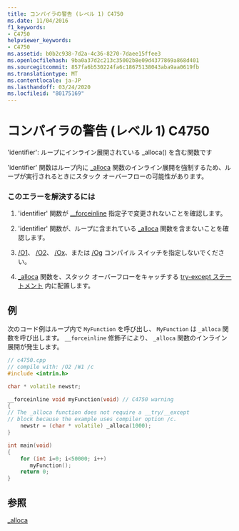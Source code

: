 ```yaml
---
title: コンパイラの警告 (レベル 1) C4750
ms.date: 11/04/2016
f1_keywords:
- C4750
helpviewer_keywords:
- C4750
ms.assetid: b0b2c938-7d2a-4c36-8270-7daee15ffee3
ms.openlocfilehash: 9ba0a37d2c213c35002b8e09d4377869a868d401
ms.sourcegitcommit: 857fa6b530224fa6c18675138043aba9aa0619fb
ms.translationtype: MT
ms.contentlocale: ja-JP
ms.lasthandoff: 03/24/2020
ms.locfileid: "80175169"
---
```

# <a name="compiler-warning-level-1-c4750"></a>コンパイラの警告 (レベル 1) C4750

'identifier': ループにインライン展開されている _alloca() を含む関数です

'identifier' 関数はループ内に [_alloca](../../c-runtime-library/reference/alloca.md) 関数のインライン展開を強制するため、ループが実行されるときにスタック オーバーフローの可能性があります。

### <a name="to-correct-this-error"></a>このエラーを解決するには

1. 'identifier' 関数が [__forceinline](../../cpp/inline-functions-cpp.md) 指定子で変更されないことを確認します。

1. 'identifier' 関数が、ループに含まれている [_alloca](../../c-runtime-library/reference/alloca.md) 関数を含まないことを確認します。

1. [/O1](../../build/reference/o1-o2-minimize-size-maximize-speed.md)、 [/O2](../../build/reference/o1-o2-minimize-size-maximize-speed.md)、 [/Ox](../../build/reference/ox-full-optimization.md)、または [/Og](../../build/reference/og-global-optimizations.md) コンパイル スイッチを指定しないでください。

1. [_alloca](../../c-runtime-library/reference/alloca.md) 関数を、スタック オーバーフローをキャッチする [try-except ステートメント](../../cpp/try-except-statement.md) 内に配置します。

## <a name="example"></a>例

次のコード例はループ内で `MyFunction` を呼び出し、 `MyFunction` は `_alloca` 関数を呼び出します。 `__forceinline` 修飾子により、 `_alloca` 関数のインライン展開が発生します。

```cpp
// c4750.cpp
// compile with: /O2 /W1 /c
#include <intrin.h>

char * volatile newstr;

__forceinline void myFunction(void) // C4750 warning
{
// The _alloca function does not require a __try/__except
// block because the example uses compiler option /c.
    newstr = (char * volatile) _alloca(1000);
}

int main(void)
{
    for (int i=0; i<50000; i++)
       myFunction();
    return 0;
}
```

## <a name="see-also"></a>参照

[_alloca](../../c-runtime-library/reference/alloca.md)
